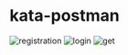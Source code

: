 # kata-postman
![registration](https://user-images.githubusercontent.com/112580157/209527617-8477f44a-f3ea-46b9-80b5-421d5cdc4d58.jpg)
![login](https://user-images.githubusercontent.com/112580157/209527651-cabe001c-90c3-4bab-b1e1-c8b5343247aa.jpg)
![get](https://user-images.githubusercontent.com/112580157/209527656-2d5f8e36-a11c-47c7-876e-61b33fa3e798.jpg)
